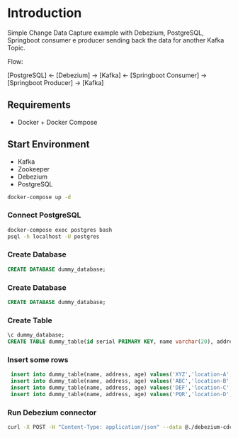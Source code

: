 # Introduction

Simple Change Data Capture example with Debezium, PostgreSQL, Springboot consumer e producer sending back the data for another Kafka Topic.

Flow: 

[PostgreSQL] <- [Debezium] -> [Kafka] <- [Springboot Consumer] -> [Springboot Producer] -> [Kafka]


## Requirements
* Docker + Docker Compose

## Start Environment
* Kafka
* Zookeeper
* Debezium
* PostgreSQL

```sh
docker-compose up -d
```

### Connect PostgreSQL
```sh
docker-compose exec postgres bash
psql -h localhost -U postgres
```

### Create Database
```sql
CREATE DATABASE dummy_database;
```

### Create Database
```sql
CREATE DATABASE dummy_database;
```

### Create Table
```sql
\c dummy_database;
CREATE TABLE dummy_table(id serial PRIMARY KEY, name varchar(20), address text, age int);
```

### Insert some rows
```sql
 insert into dummy_table(name, address, age) values('XYZ','location-A',25);
 insert into dummy_table(name, address, age) values('ABC','location-B',35);
 insert into dummy_table(name, address, age) values('DEF','location-C',40);
 insert into dummy_table(name, address, age) values('PQR','location-D',54);
```


### Run Debezium connector
```sh
curl -X POST -H "Content-Type: application/json" --data @./debezium-cdc-connector.json localhost:8083/connectors
```